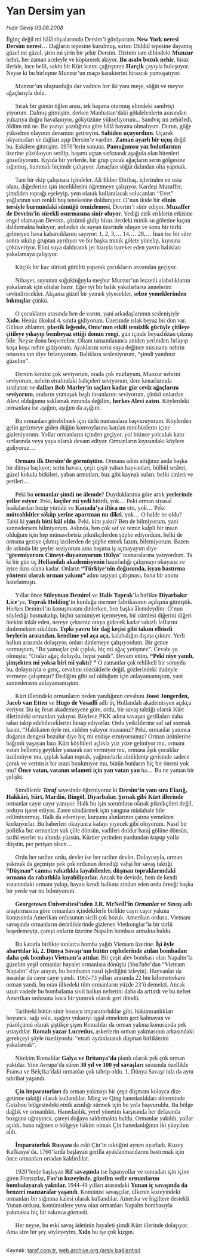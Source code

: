 # Yan Dersim yan

*Hıdır Geviş 03.08.2008*

<div class="taraf_structure_2col_1zq">
<div class="margen_n">



 <p></p><p class="MsoNormal" style="MARGIN: 0cm 0cm 0pt"><font face="Times New Roman" size="3">İlginç değil mi hâlâ rüyalarımda Dersim’i görüyorum. <b>New York neresi Dersim neresi</b>… Dağların tepesine kurulmuş, sırtını Düldül tepesine dayamış güzel mi güzel, şirin mi şirin bir şehir Dersim. Dizinin tam dibindeki <b>Munzur</b> nehri, her zaman aceleyle ve köpürerek akıyor. <b>Bu asabı bozuk nehir</b>, biraz ileride, ince belli, sakin bir Kürt kızını çağrıştıran <b>Harçik</b> çayıyla buluşuyor. Neyse ki bu birleşme Munzur’un maço karakterini birazcık yumuşatıyor. </font></p><br/>
<p class="MsoNormal" style="MARGIN: 0cm 0cm 0pt; TEXT-INDENT: 18pt"><font face="Times New Roman" size="3">Munzur’un oluşturduğu dar vadinin her iki yanı meşe, söğüt ve meyve ağaçlarıyla dolu. </font></p><br/>
<p class="MsoNormal" style="MARGIN: 0cm 0cm 0pt; TEXT-INDENT: 18pt"><font face="Times New Roman" size="3">Sıcak bir günün öğlen arası, tek başıma oturmuş elimdeki sandviçi yiyorum. Dalmış gitmişim, derken Manhattan’daki gökdelenlerin arasından yukarıya doğru havalanıyor, gökyüzüne yükseliyorum... Sandviç mi zehirledi, öldüm mü ne. Bu yazıyı yazdığıma göre hâlâ hayatta olmalıyım. Durun, göğe yükselme olayının devamını getireyim. <b>Sahiden uçuyordum</b>. Uçarak okyanusları ve dağları aşıp Dersim’e vardım. <b>Zaman ayarlı bir uçuş</b> değil bu. Eskilere gitmişim. 1970’lerin sonuna. <b>Pamuğumsu yaz bulutlarının</b> üzerine yüzükoyun serilip, başımı uçtan sarkıtarak aşağıda olan bitenleri gözetliyorum. Kıyıda bir yerlerde, bir grup çocuk ağaçların serin gölgesine sığınmış, hummalı biçimde çalışıyor. Amaçları söğüt dalından olta yapmak. </font></p><br/>
<p class="MsoNormal" style="MARGIN: 0cm 0cm 0pt; TEXT-INDENT: 18pt"><font face="Times New Roman" size="3">Tam bir ekip çalışması içindeler. Ali Ekber Diribaş, içlerinden en usta olanı, diğerlerine işin inceliklerini öğretmeye çalışıyor. Kardeşi Muzaffer, şimdiden toprağı eşeleyip, yem olarak kullanılacak solucanları “Evet” yağlarının sarı renkli boş tenekesine dolduruyor. O’nun ikide bir <b>elinin tersiyle burnundaki sümüğü temizlemesi</b>, Devrim’i sinir ediyor. <b>Muzaffer de Devrim’in sürekli osurmasına sinir oluyor</b>. Yediği ezik eriklerin etkisine engel olamayan Devrim, çözümü gidip biraz ilerdeki minik su göletine kıçını daldırmakta buluyor, ardından da suyun üzerinde oluşan ve sonu bir türlü gelmeyen hava kabarcıklarını sayıyor: 1, 2, 3,… 14,… 28,… İnan ise bir süre sonra sıkılıp gruptan ayrılıyor ve bir başka minik gölete yönelip, kıyısına çöküveriyor. Elini suya daldırarak jet hızıyla hareket eden yavru balıkları yakalamaya çalışıyor. </font></p><br/>
<p class="MsoNormal" style="MARGIN: 0cm 0cm 0pt; TEXT-INDENT: 18pt"><font face="Times New Roman" size="3">Küçük bir kaz sürüsü gürültü yaparak çocukların arasından geçiyor. </font></p><br/>
<p class="MsoNormal" style="MARGIN: 0cm 0cm 0pt; TEXT-INDENT: 18pt"><font face="Times New Roman" size="3">Nihayet, suyunun soğukluğuyla meşhur Munzur’un lezzetli alabalıklarını yakalamak için oltalar hazır. Eğer iyi bir balık yakalarlarsa annelerini sevindirecekler. Akşama güzel bir yemek yiyecekler, <b>sebze yemeklerinden bıkmışlar</b> çünkü. </font></p><br/>
<p class="MsoNormal" style="MARGIN: 0cm 0cm 0pt; TEXT-INDENT: 18pt"><font face="Times New Roman" size="3">O çocukların arasında ben de varım, yani arkadaşlarımın seslenişiyle <b>Xıdo</b>. Henüz ilkokul 4. sınıfa gidiyorum. Üzerimde ıslak beyaz bir don var. Gülnaz ablamın, <b>plastik leğende, Omo’nun etkili temizlik gücüyle çitileye çitileye yıkayıp bembeyaz ettiği donun rengi</b>, gün içinde beyazlıktan çıkmış bile. Neyse donu boşverelim. Oltam tamamlanınca aniden yerimden fırlayıp koşa koşa nehre gidiyorum. Ayaklarım serin suya değince misinamı nehrin ortasına vın diye fırlatıyorum. Balıklara sesleniyorum, “şimdi yandınız güzelim”. </font></p><br/>
<p class="MsoNormal" style="MARGIN: 0cm 0cm 0pt; TEXT-INDENT: 18pt"><font face="Times New Roman" size="3">Dersim kentini çok seviyorum, orada çok mutluyum, Munzur nehrini seviyorum, nehrin etrafındaki bahçeleri seviyorum, dere kenarlarında sıralanan ve <b>dalları</b> <b>Bob Marley’in saçları</b> <b>kadar gür ceviz ağaçlarını seviyorum</b>, oraların yumuşak başlı insanlarını seviyorum, çünkü onlardan Alevi olduğumu saklamak zorunda değilim, <b>herkes Alevi zaten</b>. Köylerdeki ormanlara ise aşığım, aşığım da aşığım. </font></p><br/>
<p class="MsoNormal" style="MARGIN: 0cm 0cm 0pt; TEXT-INDENT: 18pt"><font face="Times New Roman" size="3">Bu ormanları görebilmek için türlü numaralara başvuruyorum. Köylerden gelin getirmeye giden düğün konvoylarına katılan minibüslerin içine gizleniyorum. Yollar ormanların içinden geçiyor, yol bitince yolculuk katır sırtlarında veya yaya olarak devam ediyor. Ormanların kıyısındaki köylere gidiyoruz…</font></p><br/>
<p class="MsoNormal" style="MARGIN: 0cm 0cm 0pt; TEXT-INDENT: 18pt"><font size="3"><font face="Times New Roman"><b>Ormanı ilk Dersim’de görmüştüm</b>. Ormana adım attığınız anda başka bir dünya başlıyor; serin havası, çeşit çeşit yaban hayvanları, bülbül sesleri, güzel kokulu bitkileri, yaban armutları, buz gibi kaynak suları, belki cinleri ve perileri...</font></font></p><br/>
<p class="MsoNormal" style="MARGIN: 0cm 0cm 0pt; TEXT-INDENT: 18pt"><font face="Times New Roman" size="3">Peki bu <b>ormanlar şimdi ne âlemde</b>? Duyduklarıma göre artık <b>yerlerinde yeller esiyor</b>. Peki, <b>keçiler mi yedi</b> bitirdi, yok… Peki orman siyasal baskılardan bezip yürüdü ve <b>Kanada’ya iltica mı</b> etti, yok… Peki <b>müteahhitler söküp yerine apartman mı dikti</b>, yok… O halde ne oldu? Tabii ki<b> yandı bitti kül oldu</b>. Peki, kim yaktı? Ben de bilmiyorum, yani zannedersem bilmiyorum. Aslında, ben çok saf ve temiz kalpli bir insan olduğum için hep münasebetsiz piknikçilerden şüphe ediyordum, belki de ormana geziye çıkmış izcilerden de şüphe etmek lazım, bilemiyorum. Bazen de aslında bir şeyler seziyorum ama başıma iş açmayayım diye “<b>göremiyorum Cüneyt-duyamıyorum Hülya</b>” numaralarına yatıyordum. Ta ki bir gün üç <b>Hollandalı akademisyenin</b> hazırladığı çalışmayı okuyana ve iyice ikna olana kadar. Onların <b>“Türkiye’nin doğusunda, isyan bastırma yöntemi olarak orman yakımı” </b>adını taşıyan çalışması, bana bir anımı hatırlatmıştı. </font></p><br/>
<p class="MsoNormal" style="MARGIN: 0cm 0cm 0pt; TEXT-INDENT: 18pt"><font face="Times New Roman" size="3">Yıllar önce <b>Süleyman Demirel</b> ve <b>Halis Toprak</b><span style="mso-bidi-font-weight: bold">’la</span> birlikte <b>Diyarbakır Lice</b>’ye, <b>Toprak Holding</b><span style="mso-bidi-font-weight: bold">’in</span> kurduğu mermer fabrikasının açılışına gitmiştik. Herkes Demirel’in konuşmasını dinlerken, ben başka âlemdeydim: O’nun söylediği basmakalıp, hiçbir samimiyet içermeyen, bir cümlesi diğerini diğeri ötekini inkâr eden, nereye çekseniz oraya gidecek kadar sakızlı laflarını dinlemekten sıkıldım. <b>Tıpkı yavru bir dağ keçisi gibi takım elbiseli beylerin arasından, kendime yol aça aça,</b> kalabalığın dışına çıktım. Yerli halkın arasında dolaşıyor, onları dinlemeye çalışıyordum. Bir gence sormuştum, “Bu yamaçlar çok çıplak, hiç mi ağaç yetişmez”. Cevabı şu olmuştu: “Oralar ağaç doluydu, hepsi yandı”. Devam ettim<span style="mso-bidi-font-weight: bold">,<b> “Peki niye yandı, şimşekten mi yoksa biri mi yaktı?</b></span> <b style="mso-bidi-font-weight: normal">”</b> O zamanlar çok tehlikeli bir soruydu bu, dolayısıyla o genç, cevabını sözcüklerle değil, gözlerindeki ifadeyle vermeye çalışmıştı? Dediğim gibi saf olduğum için anlayamamıştım, yani zannedersem anlayamamıştım.</font></p><br/>
<p class="MsoNormal" style="MARGIN: 0cm 0cm 0pt; TEXT-INDENT: 18pt"><font face="Times New Roman" size="3">Kürt illerindeki ormanların neden yandığının cevabını <b>Joost Jongerden, Jacob van Etten </b><span style="mso-bidi-font-weight: bold">ve<b> Hugo de Vosadli</b></span> adlı üç Hollandalı akademisyen açıkça veriyor. Bu üç fesat akademisyene göre, ordu, bir savaş taktiği olarak Kürt illerindeki ormanları yakıyor. Böylece PKK adına savaşan gerillaları daha rahat takip edebileceklerini hesap ediyorlar. Ordu yetkililerine saf saf sormak lazım, “Hakikaten öyle mi, cidden yakıyor musunuz? Peki, ormanlar yanınca doğanın dengesi bozulur diye hiç mi endişe etmiyorsunuz? Orman ürünlerine bağımlı yaşayan bazı Kürt köylüleri açlıkla yüz yüze gelmiyor mu, ormanı vatan bellemiş geyikler yanarak can vermiyor mu, ormana âşık çocuklar üzülmüyor mu, çıplak kalan toprak, yağmurlarla sürüklenip gerisinde sadece çorak ve verimsiz bir arazi bırakmıyor mu, bütün bunların hiç bir önemi yok mu? <b>Önce vatan, vatanın selameti için yan vatan yan</b> ha… Bu ne yaman bir çelişki.</font></p><br/>
<p class="MsoNormal" style="MARGIN: 0cm 0cm 0pt; TEXT-INDENT: 18pt"><font face="Times New Roman" size="3">Şimdilerde <b><i style="mso-bidi-font-style: normal">Taraf</i></b> sayesinde öğreniyoruz ki <b>Dersim’in yanı sıra Elazığ, Hakkâri, Siirt, Mardin, Bingöl, Diyarbakır, Şırnak gibi Kürt illerinde</b> ormanlar cayır cayır yanıyor. Halk bu işin sorumlusu olarak piknikçileri değil, orduyu işaret ediyor. Zaten söndürmek için yangına müdahale bile edilmiyormuş. Halk da edemiyor, kurşunu alınlarının çatına yemekten korkuyorlar. Bu haberleri okuyunca kafayı yiyecek gibi oluyorum. Nasıl bir politika bu: ormanları yak çöle dönsün, vadileri doldur baraj gölüne dönsün, tarihî eserler su altında yüzsün, Kürtler yerinden yurdundan kopup yolla düşsün, per perişan olsun…</font></p><br/>
<p class="MsoNormal" style="MARGIN: 0cm 0cm 0pt; TEXT-INDENT: 18pt"><font face="Times New Roman" size="3">Ordu her tarihte ordu, devlet ise her tarihte devlet. Dolayısıyla, orman yakmak da geçmişte pek çok ordunun denediği vahşi bir savaş taktiği. <b>“Düşman” canına rahatlıkla kıyabilenler, düşman topraklarındaki ormana da rahatlıkla kıyabiliyorlar</b><b style="mso-bidi-font-weight: normal">.</b> Ancak bu devirde, hem de kendi vatanındaki ormanı yakıp, hayatı kendi halkına zindan eden ordu örneği başka bir yerde var mı bilmiyorum. </font></p><br/>
<p class="MsoNormal" style="MARGIN: 0cm 0cm 0pt; TEXT-INDENT: 18pt"><font size="3"><font face="Times New Roman"><b>Georgetown Üniversitesi’nden</b> <b>J.R. McNeill’in</b> <b><i style="mso-bidi-font-style: normal">Ormanlar ve Savaş</i></b> adlı araştırmasına göre ormanları içindekilerle birlikte cayır cayır yakma konusunda Amerikan ordusunun sicili çok bozuk. Amerikan ordusu, Vietnam savaşında ormanların derinliklerinde gizlenen Vietkonglar’la bir türlü başedemeyip, çareyi onların üzerine Napalm bombası atmakta buldu.</font></font></p><br/>
<p class="MsoNormal" style="MARGIN: 0cm 0cm 0pt; TEXT-INDENT: 18pt"><font face="Times New Roman" size="3">Bu kararla birlikte tonlarca bomba yağdı Vietnam üzerine. <b>İşi öyle abarttılar ki, 2. Dünya Savaşı’nın bütün cephelerinde atılan bombadan daha çok bombayı Vietnam’a attılar</b><b style="mso-bidi-font-weight: normal">.</b> Bir çeşit alev bombası olan Napalm’la güzelim yeşil ormanlar hayalet ormanlara dönüştü (<i style="mso-bidi-font-style: normal">YouTube</i>’dan “Vietnam Napalm” diye arayın, bu bombanın nasıl işlediğini izleyin). Hayvanlar da insanlar da cayır cayır yandı. 1965-73 yılları arasında 22 bin kilometrekare orman yandı, bu oran ülkedeki tüm ormanların yüzde 23’ü demekti. Ancak uzun vadede bu bombalama sivil halkın nefretini daha da arttırdı ve bu nefret Amerikan ordusuna koca bir yumruk olarak geri döndü.</font></p><br/>
<p class="MsoNormal" style="MARGIN: 0cm 0cm 0pt; TEXT-INDENT: 18pt"><font face="Times New Roman" size="3">Tarihteki bütün sinir bozucu imparatorluklar gibi, hükümranlıkları boyunca, sağı solu, aşağıyı yukarıyı işgal etmekten geri kalmayan ve yüzölçümü olarak şiştikçe şişen Romalılar da orman yakma konusunda pek ustaydılar. <b>Romalı yazar Lucretius</b>, askerlerin orman yakmasının arkasındaki gerekçeyi şöyle özetliyordu: “etrafı aydınlatarak düşman birliklerini yakalamak”.</font></p><br/>
<p class="MsoNormal" style="MARGIN: 0cm 0cm 0pt; TEXT-INDENT: 18pt"><font face="Times New Roman" size="3">Nitekim Romalılar <b>Galya ve Britanya’da </b>planlı olarak pek çok orman yaktılar. Yine Avrupa’da süren <b>30 yıl ve 100 yıl</b> <b style="mso-bidi-font-weight: normal">savaşları</b> sırasında özellikle Fransa ve Belçika’daki ormanlar çok tahrip oldu. 1. Dünya Savaşı’nda da aynı tahribat yaşandı. </font></p><br/>
<p class="MsoNormal" style="MARGIN: 0cm 0cm 0pt; TEXT-INDENT: 18pt"><font size="3"><font face="Times New Roman"><b>Çin imparatorları</b> da orman yakmayı bir çeşit düşmanı kolayca dize getirme taktiği olarak kullandılar. Ming ve Qing hanedanlıkları döneminde Guizhou bölgesindeki etnik azınlığı sürmek için bu yola başvuruldu. Bu bölge dağlık ve ormanlıktı. Hanedanlık, yerel yönetim karşısında her defasında bozguna uğrayınca, çareyi doğaya saldırmakta buldu. Ormanlar yakıldı, yollar açıldı, buna rağmen o bölgeye hâkim olmak Çin hanedanlığının iki yüzyılını aldı. </font></font></p><br/>
<p class="MsoNormal" style="MARGIN: 0cm 0cm 0pt; TEXT-INDENT: 18pt"><font size="3"><font face="Times New Roman"><b>İmparatorluk Rusyası</b> da eski Çin’in taktiğini aynen uyarladı. Kuzey Kafkasya’da, 1760’larda başlayan gerilla ayaklanmacılarını bastırmak için önce ormanları ortadan kaldırdılar. </font></font></p><br/>
<p class="MsoNormal" style="MARGIN: 0cm 0cm 0pt; TEXT-INDENT: 18pt"><font face="Times New Roman" size="3">1920’lerde başlayan <b>Rif savaşında</b> ise İspanyollar ve sonradan işin içine giren Fransızlar<b>, Fas’ın kuzeyinde, güzelim sedir ormanlarını bombalayarak yaktılar</b><b style="mso-bidi-font-weight: normal">.</b> 1944-49 yılları arasındaki <b>Yunan iç savaşında da benzeri manzaralar yaşandı</b>. Komünist savaşçılar, ülkenin kuzeyindeki ormanları bir sığınma kalesi olarak kullandılar. Amerika ve İngiltere destekli Yunan ordusu, komünistlere yuva olan ormanları Napalm bombasıyla yakmakta hiç bir sakınca görmedi. </font></p><br/>
<p class="MsoNormal" style="MARGIN: 0cm 0cm 0pt; TEXT-INDENT: 18pt"><font face="Times New Roman" size="3">Her neyse, bu eski savaş âdetinin hayaleti şimdi Kürt illerinde dolaşıyor. Ama size bir şey söyleyeyim, <b>Xıdo</b> bu işe çok kızgın.</font></p>

<br/>


<div id="taraf_not">
</div>

</div>


</div>

Kaynak: [taraf.com.tr](http://www.taraf.com.tr:80/makale/1437.htm), [web.archive.org (arşiv bağlantısı)](http://web.archive.org/web/20081023065813/http://www.taraf.com.tr:80/makale/1437.htm)

